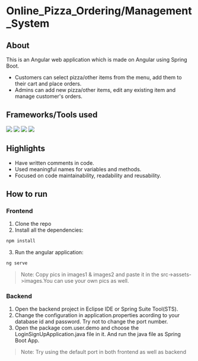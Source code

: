 # Online_Pizza_Ordering/Management_System

## About
This is an Angular web application which is made on Angular using Spring Boot. 
- Customers can select pizza/other items from the menu, add them to their cart and place orders. 
- Admins can add new pizza/other items, edit any existing item and manage customer's orders.

## Frameworks/Tools used

![](https://img.shields.io/badge/Angular-DD0031?style=for-the-badge&logo=angular&logoColor=white) ![](https://img.shields.io/badge/Bootstrap-563D7C?style=for-the-badge&logo=bootstrap&logoColor=white) ![](https://img.shields.io/badge/Spring-6AAD3D?style=for-the-badge&logo=spring&logoColor=white) ![](https://img.shields.io/badge/Java-FFFFFF?style=for-the-badge&logo=java&logoColor=red) 

## Highlights

- Have written comments in code.
- Used meaningful names for variables and methods.
- Focused on code maintainability, readability and reusability.

## How to run

### Frontend
1. Clone the repo
2. Install all the dependencies: 
```sh
npm install
```
3. Run the angular application: 
```sh
ng serve
```
> Note: Copy pics in images1 & images2 and paste it in the src->assets->images.You can use your own pics as well.

### Backend

1. Open the backend project in Eclipse IDE or Spring Suite Tool(STS).
2. Change the configuration in application.properties acording to your database id and password. Try not to change the port number.
3. Open the package com.user.demo and choose the LoginSignUpApplication.java file in it. And run the java file as Spring Boot App.

> Note: Try using the default port in both frontend as well as backend
